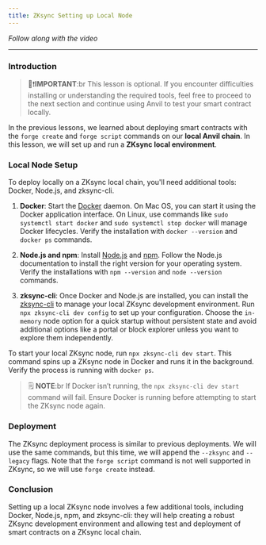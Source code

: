 ```yaml
---
title: ZKsync Setting up Local Node
---
```


_Follow along with the video_

---

### Introduction

> 👀❗**IMPORTANT**:br
> This lesson is optional. If you encounter difficulties installing or understanding the required tools, feel free to proceed to the next section and continue using Anvil to test your smart contract locally.

In the previous lessons, we learned about deploying smart contracts with the `forge create` and `forge script` commands on our **local Anvil chain**. In this lesson, we will set up and run a **ZKsync local environment**.

### Local Node Setup

To deploy locally on a ZKsync local chain, you'll need additional tools: Docker, Node.js, and zksync-cli.

1. **Docker**: Start the [Docker](https://www.docker.com/) daemon. On Mac OS, you can start it using the Docker application interface. On Linux, use commands like `sudo systemctl start docker` and `sudo systemctl stop docker` will manage Docker lifecycles. Verify the installation with `docker --version` and `docker ps` commands.

2. **Node.js and npm**: Install [Node.js](https://nodejs.org/en) and [npm](https://www.npmjs.com/). Follow the Node.js documentation to install the right version for your operating system. Verify the installations with `npm --version` and `node --version` commands.

3. **zksync-cli**: Once Docker and Node.js are installed, you can install the [zksync-cli](https://www.npmjs.com/package/zksync-cli) to manage your local ZKsync development environment. Run `npx zksync-cli dev config` to set up your configuration. Choose the `in-memory` node option for a quick startup without persistent state and avoid additional options like a portal or block explorer unless you want to explore them independently.

To start your local ZKsync node, run `npx zksync-cli dev start`. This command spins up a ZKsync node in Docker and runs it in the background. Verify the process is running with `docker ps`.

> 🗒️ **NOTE**:br
> If Docker isn’t running, the `npx zksync-cli dev start` command will fail. Ensure Docker is running before attempting to start the ZKsync node again.

### Deployment

The ZKsync deployment process is similar to previous deployments. We will use the same commands, but this time, we will append the `--zksync` and `--legacy` flags. Note that the `forge script` command is not well supported in ZKsync, so we will use `forge create` instead.

### Conclusion

Setting up a local ZKsync node involves a few additional tools, including Docker, Node.js, npm, and zksync-cli: they will help creating a robust ZKsync development environment and allowing test and deployment of smart contracts on a ZKsync local chain.
